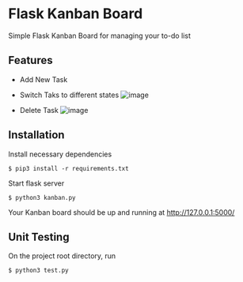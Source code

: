 # Flask Kanban Board
Simple Flask Kanban Board for managing your to-do list

## Features
- Add New Task
- Switch Taks to different states
![image](https://user-images.githubusercontent.com/61070900/111058724-2dbe7b00-8445-11eb-9202-b1ed79728d80.png)

- Delete Task
![image](https://user-images.githubusercontent.com/61070900/111058705-036cbd80-8445-11eb-8cd7-f6555b2977b6.png)


## Installation

Install necessary dependencies

    $ pip3 install -r requirements.txt

Start flask server

    $ python3 kanban.py

Your Kanban board should be up and running at http://127.0.0.1:5000/

## Unit Testing

On the project root directory, run

    $ python3 test.py